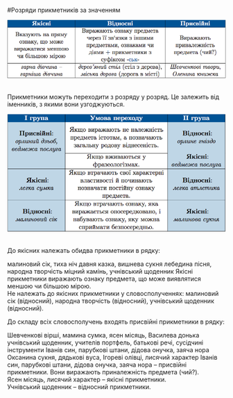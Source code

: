 #Розряди прикметникiв за значенням

<div class="center">
<img src="../pics/6/1.png" width="700px" class="center"/>
</div>
<br>


Прикметники можуть переходити з розряду у розряд. Це залежить вiд iменникiв, з якими вони узгоджуються.

<div class="center">
<img src="../pics/6/2.png" width="600px" class="center"/>
</div>
<br>


<quiz> 
    <question>
       <p>До якісних належать обидва прикметники в рядку:<p>
           <answer>малиновий сік, тиха ніч</answer>
           <answer correct>давня казка, вишнева сукня</answer>
           <answer>лебедина пісня, народна творчість</answer>
           <answer>міцний камінь, учнівський щоденник</answer>
      <explanation>
Якісні прикметники виражають ознаку предмета, що може виявлятися меншою чи більшою мірою. <br>
Не належать до якісних прикметники у словосполученнях: малиновий сік (відносний), народна творчість (відносний), учнівський щоденник (відносний).
    </explanation>
    </question>
</quiz> 


<quiz> 
    <question>
       <p> До складу всіх словосполучень входять присвійні прикметники в рядку:</p>
           <answer> Шевченкові вірші, мамина сумка, ясен місяць, Василева донька </answer>
           <answer> учнівський щоденник, учителів портфель, батькові речі, сусідчині інструменти </answer>
           <answer correct> Іванів син, парубкові штани, дідова онучка, заяча нора </answer>
           <answer> Оксанина сукня, дядькові вуса, Ігореві олівці, лисячий характер </answer>
      <explanation>
Іванів син, парубкові штани, дідова онучка, заяча нора – присвійні прикметники. Вони виражають приналежність предмета (чий?).<br>
Ясен місяць, лисячий характер – якісні прикметники.<br>
Учнівський щоденник – відносний прикметники. </explanation>
    </question>
</quiz> 
